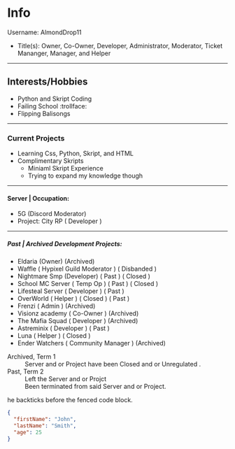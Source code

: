 # Info #
Username: AlmondDrop11
* Title(s): Owner, Co-Owner, Developer, Administrator, Moderator, Ticket Mananger, Manager, and Helper

- - - -

## Interests/Hobbies ##

* Python and Skript Coding
* Failing School :trollface:
* Flipping Balisongs

- - - -

### Current Projects ###

* Learning Css, Python, Skript, and HTML
* Complimentary Skripts
  * Miniaml Skript Experience
  * Trying to expand my knowledge though

- - - -

#### Server | Occupation: ####

* 5G (Discord Moderator)
* Project: City RP ( Developer )
- - - -

##### Past | Archived Development Projects: #####

* Eldaria (Owner) (Archived)
* Waffle ( Hypixel Guild Moderator ) ( Disbanded )
* Nightmare Smp (Developer) ( Past ) ( Closed )
* School MC Server ( Temp Op ) ( Past ) ( Closed )
* Lifesteal Server ( Developer ) ( Past ) 
* OverWorld ( Helper ) ( Closed ) ( Past )
* Frenzi ( Admin ) (Archived)
* Visionz academy ( Co-Owner ) (Archived)
* The Mafia Squad ( Developer ) (Archived)
* Astreminix ( Developer ) ( Past )
* Luna ( Helper ) ( Closed )
* Ender Watchers ( Community Manager ) (Archived)
<dl>
  <dt>Archived, Term 1</dt>
  <dd>Server and or Project have been Closed and or Unregulated .</dd>
  <dt>Past, Term 2</dt>
  <dd>Left the Server and or Projct </dd>
  <dd>Been terminated from said Server and or Project.</dd>
</dl>

he backticks before the fenced code block.

```json
{
  "firstName": "John",
  "lastName": "Smith",
  "age": 25
}
```
